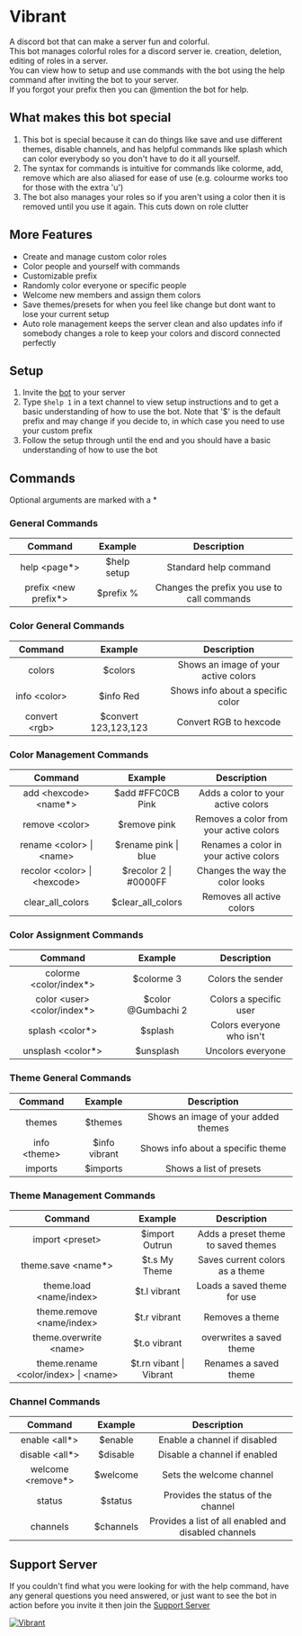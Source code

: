 # Vibrant

A discord bot that can make a server fun and colorful.  
This bot manages colorful roles for a discord server ie. creation, deletion, editing of roles in a server.  
You can view how to setup and use commands with the bot using the help command after inviting the bot to your server.  
If you forgot your prefix then you can @mention the bot for help.

## What makes this bot special

1. This bot is special because it can do things like save and use different themes, disable channels, and has helpful commands like splash which can color everybody so you don't have to do it all yourself.
2. The syntax for commands is intuitive for commands like colorme, add, remove which are also aliased for ease of use (e.g. colourme works too for those with the extra 'u')
3. The bot also manages your roles so if you aren't using a color then it is removed until you use it again. This cuts down on role clutter

## More Features

- Create and manage custom color roles
- Color people and yourself with commands
- Customizable prefix
- Randomly color everyone or specific people
- Welcome new members and assign them colors
- Save themes/presets for when you feel like change but dont want to lose your current setup
- Auto role management keeps the server clean and also updates info if somebody changes a role to keep your colors and discord connected perfectly

## Setup

1. Invite the [bot](https://discordapp.com/api/oauth2/authorize?client_id=589685258841096206&permissions=268545088&redirect_uri=https%3A%2F%2Fdiscordapp.com%2Foauth2%2Fauthorize%3F%26client_id%3D589685258841096206%26scope%3Dbot&scope=bot) to your server
2. Type `$help 1` in a text channel to view setup instructions and to get a basic understanding of how to use the bot. Note that '\$' is the default prefix and may change if you decide to, in which case you need to use your custom prefix
3. Follow the setup through until the end and you should have a basic understanding of how to use the bot

## Commands

Optional arguments are marked with a \*

### General Commands

|      **Command**       | **Example**  |               **Description**               |
| :--------------------: | :----------: | :-----------------------------------------: |
|     help \<page\*>     | \$help setup |            Standard help command            |
| prefix \<new prefix\*> |  \$prefix %  | Changes the prefix you use to call commands |

### Color General Commands

|  **Command**   |      **Example**      |           **Description**            |
| :------------: | :-------------------: | :----------------------------------: |
|     colors     |       \$colors        | Shows an image of your active colors |
| info \<color>  |      \$info Red       |  Shows info about a specific color   |
| convert \<rgb> | \$convert 123,123,123 |        Convert RGB to hexcode        |

### Color Management Commands

|          **Command**           |      **Example**       |             **Description**             |
| :----------------------------: | :--------------------: | :-------------------------------------: |
|    add \<hexcode> \<name\*>    |   \$add #FFC0CB Pink   |   Adds a color to your active colors    |
|        remove \<color>         |     \$remove pink      | Removes a color from your active colors |
|   rename \<color> \| \<name>   | \$rename pink \| blue  |  Renames a color in your active colors  |
| recolor \<color> \| \<hexcode> | \$recolor 2 \| #0000FF |     Changes the way the color looks     |
|        clear_all_colors        |   \$clear_all_colors   |        Removes all active colors        |

### Color Assignment Commands

|          **Command**           |     **Example**     |      **Description**      |
| :----------------------------: | :-----------------: | :-----------------------: |
|    colorme \<color/index\*>    |     \$colorme 3     |     Colors the sender     |
| color \<user> \<color/index\*> | \$color @Gumbachi 2 |  Colors a specific user   |
|       splash \<color\*>        |      \$splash       | Colors everyone who isn't |
|      unsplash \<color\*>       |     \$unsplash      |     Uncolors everyone     |

### Theme General Commands

|  **Command**  |  **Example**   |           **Description**           |
| :-----------: | :------------: | :---------------------------------: |
|    themes     |    \$themes    | Shows an image of your added themes |
| info \<theme> | \$info vibrant |  Shows info about a specific theme  |
|    imports    |   \$imports    |       Shows a list of presets       |

### Theme Management Commands

|              **Command**               |       **Example**        |           **Description**           |
| :------------------------------------: | :----------------------: | :---------------------------------: |
|            import \<preset>            |     \$import Outrun      | Adds a preset theme to saved themes |
|          theme.save \<name\*>          |      \$t.s My Theme      |   Saves current colors as a theme   |
|        theme.load \<name/index>        |      \$t.l vibrant       |     Loads a saved theme for use     |
|       theme.remove \<name/index>       |      \$t.r vibrant       |           Removes a theme           |
|        theme.overwrite \<name>         |      \$t.o vibrant       |      overwrites a saved theme       |
| theme.rename \<color/index> \| \<name> | \$t.rn vibant \| Vibrant |        Renames a saved theme        |

### Channel Commands

|     **Command**     | **Example** |                   **Description**                    |
| :-----------------: | :---------: | :--------------------------------------------------: |
|   enable \<all\*>   |  \$enable   |             Enable a channel if disabled             |
|  disable \<all\*>   |  \$disable  |             Disable a channel if enabled             |
| welcome \<remove\*> |  \$welcome  |               Sets the welcome channel               |
|       status        |  \$status   |          Provides the status of the channel          |
|      channels       | \$channels  | Provides a list of all enabled and disabled channels |

## Support Server

If you couldn't find what you were looking for with the help command, have any general questions you need answered, or just want to see the bot in action before you invite it then join the [Support Server](https://discord.gg/rhvyup5)

<a href="https://top.gg/bot/589685258841096206" >
  <img src="https://top.gg/api/widget/589685258841096206.svg" alt="Vibrant" />
</a>
